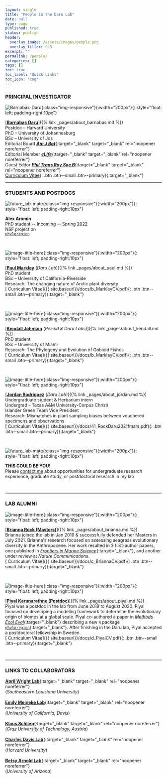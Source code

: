 ```yaml
---
layout: single
title: "People in the Daru Lab"
date: null
type: page
published: true
status: publish
header:
  overlay_image: /assets/images/people.png
  overlay_filter: 0.5
excerpt: ""
permalink: /people/
categories: []
tags: []
toc: true
toc_label: "Quick Links"
toc_icon: "cog"
---
```


### PRINCIPAL INVESTIGATOR

![Barnabas-Daru](/assets/images/barnabas.jpg){:class="img-responsive"}{:width="200px"}{: style="float: left; padding-right:10px"}

[**<span style="text-decoration: underline">Barnabas Daru</span>**]({% link _pages/about_barnabas.md %})  
Postdoc – Harvard University<br>
PhD – University of Johannesburg<br>
BSc – University of Jos<br>
Editorial Board [**_Am J Bot_**](https://bsapubs.onlinelibrary.wiley.com/hub/journal/15372197/homepage/editorialboard){:target="_blank" target="_blank" rel="noopener noreferrer"}<br>
Editorial Member [**_eLife_**](https://elifesciences.org/about/people/ecology){:target="_blank" target="_blank" rel="noopener noreferrer"}<br>
Guest Editor [**_Phil Trans Roy Soc B_**](http://rstb.royalsocietypublishing.org/content/374/1763){:target="_blank" target="_blank" rel="noopener noreferrer"}<br>
[<i class="fa fa-download" aria-hidden="true"></i> Curriculum Vitae](/docs/a_DaruCVAug2021.pdf){: .btn .btn--small .btn--primary}{:target="_blank"}

---
### STUDENTS AND POSTDOCS

![future_lab-mate](/assets/images/you.jpg){:class="img-responsive"}{:width="200px"}{: style="float: left; padding-right:10px"}

**Alex Aromin**   
PhD student -- Incoming -- Spring 2022  
NSF project on <code> <a href="https://phyloregion.com" target="_blank">phyloregion</a></code> <br> 

<br clear="left"/>

![image-title-here](/assets/images/paul.jpg){:class="img-responsive"}{:width="200px"}{: style="float: left; padding-right:10px"}

[**<span style="text-decoration: underline">Paul Markley</span>** (*Daru Lab*)]({% link _pages/about_paul.md %})  
PhD student   
BSc – University of California-Riverside   
Research: The changing nature of Arctic plant diversity<br>
[<i class="fa fa-download" aria-hidden="true"></i> Curriculum Vitae]({{ site.baseurl}}/docs/b_MarkleyCV.pdf){: .btn .btn--small .btn--primary}{:target="_blank"}

<br clear="left"/>

![image-title-here](/assets/images/kendall.jpeg){:class="img-responsive"}{:width="200px"}{: style="float: left; padding-right:10px"}

[**<span style="text-decoration: underline">Kendall Johnson</span>** (*Pezold & Daru Labs*)]({% link _pages/about_kendall.md %})  
PhD student   
BSc – University of Miami   
Research: The Phylogeny and Evolution of Gobioid Fishes<br>
[<i class="fa fa-download" aria-hidden="true"></i> Curriculum Vitae]({{ site.baseurl}}/docs/b_MarkleyCV.pdf){: .btn .btn--small .btn--primary}{:target="_blank"}

<br clear="left"/>

![image-title-here](/assets/images/jordan.jpg){:class="img-responsive"}{:width="200px"}{: style="float: left; padding-right:10px"}

[**<span style="text-decoration: underline">Jordan Rodriguez</span>**  (*Daru Lab*)]({% link _pages/about_jordan.md %})  
Undergraduate student & Herbarium intern<br>
Undergrad – Texas A&M University-Corpus Christi   
Islander Green Team Vice President   
Research: Mismatches in plant sampling biases between vouchered specimens and observations<br>
[<i class="fa fa-download" aria-hidden="true"></i> Curriculum Vitae]({{ site.baseurl}}/docs/41_RockDaru2021fmars.pdf){: .btn .btn--small .btn--primary}{:target="_blank"}

<br clear="left"/>

![future_lab-mate](/assets/images/you.jpg){:class="img-responsive"}{:width="200px"}{: style="float: left; padding-right:10px"}

**THIS COULD BE YOU!**   
Please <a target="_blank" rel="noopener noreferrer" href = "mailto: barnabas.daru@tamucc.edu">contact me</a> about opportunities for undergraduate research experience, graduate study, or postdoctoral research in my lab<br> 

<br clear="left"/>

---
### LAB ALUMNI

![image-title-here](/assets/images/brianna.jpg){:class="img-responsive"}{:width="200px"}{: style="float: left; padding-right:10px"}

[**<span style="text-decoration: underline">Brianna Rock (Masters)</span>**]({% link _pages/about_brianna.md %})  
Brianna joined the lab in Jan 2019 & successfully defended her Masters in July 2021. Brianna's research focused on assessing seagrass evolutionary diversity in the Anthropocene. Her work resulted in 2 first-author papers, one published in [*Frontiers in Marine Science*](https://doi.org/10.3389/fmars.2021.608867){:target="_blank"}, and another under review at *Nature Communications*.<br>
[<i class="fa fa-download" aria-hidden="true"></i> Curriculum Vitae]({{ site.baseurl}}/docs/c_BriannaCV.pdf){: .btn .btn--small .btn--primary}{:target="_blank"} 

<br clear="left"/>

![image-title-here](/assets/images/piyal.jpg){:class="img-responsive"}{:width="200px"}{: style="float: left; padding-right:10px"}

[**<span style="text-decoration: underline">Piyal Karunarathne (Postdoc)</span>**]({% link _pages/about_piyal.md %})  
Piyal was a postdoc in the lab from June 2019 to August 2020. Piyal focused on developing a modeling framework to determine the evolutionary origin of biomes at a global scale. Piyal co-authored a paper in [*Methods Ecol Evol*](https://doi.org/10.1111/2041-210X.13478){:target="_blank"} describing a new `R` package [`phyloregion`](https://phyloregion.com/){:target="_blank"}. After finishing in the Daru lab, Piyal accepted a postdoctoral fellowship in Sweden.<br>
[<i class="fa fa-download" aria-hidden="true"></i> Curriculum Vitae]({{ site.baseurl}}/docs/d_PiyalCV.pdf){: .btn .btn--small .btn--primary}{:target="_blank"}

<br clear="left"/>

---
### LINKS TO COLLABORATORS

[**April Wright Lab**](https://paleantology.com/){:target="_blank" target="_blank" rel="noopener noreferrer"}<br>
(_Southeastern Louisiana University_)<br>
<br>
[**Emily Meineke Lab**](https://emilykmeineke.com/){:target="_blank" target="_blank" rel="noopener noreferrer"}<br>
(_University of California, Davis_)<br>
<br>
[**Klaus Schliep**](https://kschliep.netlify.app/){:target="_blank" target="_blank" rel="noopener noreferrer"}<br>
(_Graz University of Technology, Austria_)<br>
<br>
[**Charles Davis Lab**](https://davislab.oeb.harvard.edu/){:target="_blank" target="_blank" rel="noopener noreferrer"}<br>
(_Harvard University_)<br>
<br>
[**Betsy Arnold Lab**](http://www.arnoldlab.net/){:target="_blank" target="_blank" rel="noopener noreferrer"}<br>
(_University of Arizona_)<br>
